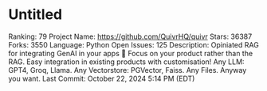 # Untitled

Ranking: 79
Project Name: https://github.com/QuivrHQ/quivr
Stars: 36387
Forks: 3550
Language: Python
Open Issues: 125
Description: Opiniated RAG for integrating GenAI in your apps 🧠 Focus on your product rather than the RAG. Easy integration in existing products with customisation! Any LLM: GPT4, Groq, Llama. Any Vectorstore: PGVector, Faiss. Any Files. Anyway you want.
Last Commit: October 22, 2024 5:14 PM (EDT)